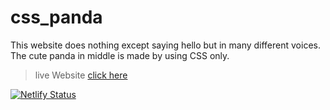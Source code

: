 # css_panda
 This website does nothing except saying hello but in many different voices. The cute panda in middle is made by using CSS only.
 >live Website [click here](https://sayhellopanda.netlify.app/)
 >
[![Netlify Status](https://api.netlify.com/api/v1/badges/23df65fe-b781-4541-a6f6-6ac0fa6098ff/deploy-status)](https://app.netlify.com/sites/sayhellopanda/deploys)
